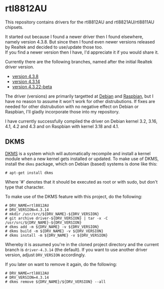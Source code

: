 # rtl8812AU
This repository contains drivers for the rtl8812AU and rtl8821AU/rtl8811AU chipsets.

It started out because I found a newer driver then I found elsewhere, namely version 4.3.8.
But since then I found even newer versions released by Realtek and decided to use/update those too.  
If you find a newer version then I have, I'd appreciate it if you would share it.

Currently there are the following branches, named after the initial Realtek driver version.
- [version 4.3.8](https://github.com/diederikdehaas/rtl8812AU/tree/driver-4.3.8)
- [version 4.3.14](https://github.com/diederikdehaas/rtl8812AU/tree/driver-4.3.14)
- [version 4.3.22-beta](https://github.com/diederikdehaas/rtl8812AU/tree/driver-4.3.22-beta)

The driver (versions) are primarily targetted at [Debian](https://www.debian.org) and [Raspbian](https://www.raspbian.org), but I have no reason to assume it won't work for other distrubutions. If fixes are needed for other distrubution with no negative effect on Debian or Raspbian, I'll gladly incorporate those into my repository.

I have currently successfully compiled the driver on Debian kernel 3.2, 3.16, 4.1, 4.2 and 4.3 and on Raspbian with kernel 3.18 and 4.1.

## DKMS
[DKMS](http://linux.dell.com/dkms/) is a system which will automatically recompile and install a kernel module when a new kernel gets installed or updated.
To make use of DKMS, install the `dkms` package, which on Debian (based) systems is done like this:
```
# apt-get install dkms
```
Where '#' denotes that it should be executed as root or with sudo, but don't type that character.

To make use of the DKMS feature with this project, do the following:
```
# DRV_NAME=rtl8812AU
# DRV_VERSION=4.3.14
# mkdir /usr/src/${DRV_NAME}-${DRV_VERSION}
# git archive driver-${DRV_VERSION} | tar -x -C /usr/src/${DRV_NAME}-${DRV_VERSION}
# dkms add -m ${DRV_NAME} -v ${DRV_VERSION}
# dkms build -m ${DRV_NAME} -v ${DRV_VERSION}
# dkms install -m ${DRV_NAME} -v ${DRV_VERSION}
```
Whereby it is assumed you're in the cloned project directory and the current branch is `driver-4.3.14` (the default). If you want to use another driver version, adjust `DRV_VERSION` accordingly.

If you later on want to remove it again, do the following:
```
# DRV_NAME=rtl8812AU
# DRV_VERSION=4.3.14
# dkms remove ${DRV_NAME}/${DRV_VERSION} --all
```
